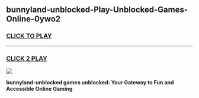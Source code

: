 
## bunnyland-unblocked-Play-Unblocked-Games-Online-0ywo2
<h3>
<a href="https://premium76.site?title=bunnyland-unblocked&ref=25A">CLICK TO PLAY</a></h3>
<hr>

<h3>
<a href="https://premium76.site?title=bunnyland-unblocked&ref=25A">CLICK 2 PLAY</a>
  
</h3>

<a href="https://premium76.site?title=bunnyland-unblocked&ref=25A"><img src="https://clearcache.store/games.png"></a>


**bunnyland-unblocked games unblocked: Your Gateway to Fun and Accessible Online Gaming**
